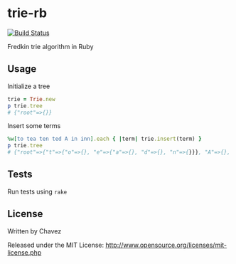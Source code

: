 trie-rb
=======

[![Build Status](https://travis-ci.org/mtchavez/trie-rb.png)](https://travis-ci.org/mtchavez/trie-rb)

Fredkin trie algorithm in Ruby


## Usage

Initialize a tree

```ruby
trie = Trie.new
p trie.tree
# {"root"=>{}}
```

Insert some terms

```ruby
%w[to tea ten ted A in inn].each { |term| trie.insert(term) }
p trie.tree
# {"root"=>{"t"=>{"o"=>{}, "e"=>{"a"=>{}, "d"=>{}, "n"=>{}}}, "A"=>{}, "i"=>{"n"=>{"n"=>{}}}}}
```

## Tests

Run tests using ```rake```

## License

Written by Chavez

Released under the MIT License: http://www.opensource.org/licenses/mit-license.php

